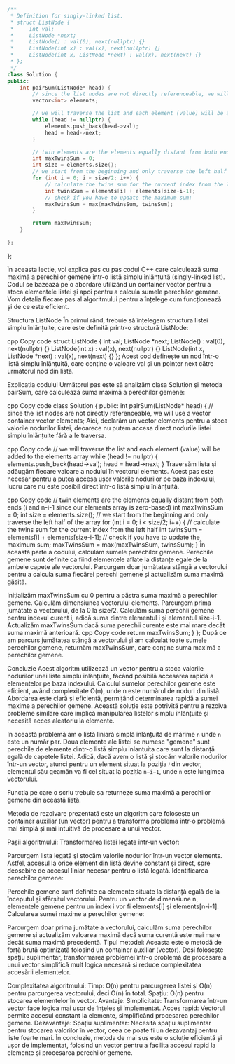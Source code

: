 ```cpp
/**
 * Definition for singly-linked list.
 * struct ListNode {
 *     int val;
 *     ListNode *next;
 *     ListNode() : val(0), next(nullptr) {}
 *     ListNode(int x) : val(x), next(nullptr) {}
 *     ListNode(int x, ListNode *next) : val(x), next(next) {}
 * };
 */
class Solution {
public:
    int pairSum(ListNode* head) {
        // since the list nodes are not directly referenceable, we will use a vector container
        vector<int> elements;

        // we will traverse the list and each element (value) will be added to the elements array
        while (head != nullptr) {
            elements.push_back(head->val);
            head = head->next;
        }

        // twin elements are the elements equally distant from both ends (i and n-i-1 since our elements array is zero-based)
        int maxTwinsSum = 0;
        int size = elements.size();
        // we start from the beginning and only traverse the left half of the array
        for (int i = 0; i < size/2; i++) {
            // calculate the twins sum for the current index from the left half
            int twinsSum = elements[i] + elements[size-i-1];
            // check if you have to update the maximum sum;
            maxTwinsSum = max(maxTwinsSum, twinsSum);
        }

        return maxTwinsSum;
    }

};
```

};


În aceasta lectie, voi explica pas cu pas codul C++ care calculează suma maximă a perechilor gemene într-o listă simplu înlănțuită (singly-linked list).
Codul se bazează pe o abordare utilizând un container vector pentru a stoca elementele listei și apoi pentru a calcula sumele perechilor gemene.
Vom detalia fiecare pas al algoritmului pentru a înțelege cum funcționează și de ce este eficient.

Structura ListNode
În primul rând, trebuie să înțelegem structura listei simplu înlănțuite, care este definită printr-o structură ListNode:

cpp
Copy code
struct ListNode {
int val;
ListNode *next;
ListNode() : val(0), next(nullptr) {}
ListNode(int x) : val(x), next(nullptr) {}
ListNode(int x, ListNode *next) : val(x), next(next) {}
};
Acest cod definește un nod într-o listă simplu înlănțuită, care conține o valoare val și un pointer next către următorul nod din listă.

Explicația codului
Următorul pas este să analizăm clasa Solution și metoda pairSum, care calculează suma maximă a perechilor gemene:

cpp
Copy code
class Solution {
public:
int pairSum(ListNode* head) {
// since the list nodes are not directly referenceable, we will use a vector container
vector<int> elements;
Aici, declarăm un vector elements pentru a stoca valorile nodurilor listei, deoarece nu putem accesa direct nodurile listei simplu înlănțuite fără a le traversa.

cpp
Copy code
// we will traverse the list and each element (value) will be added to the elements array
while (head != nullptr) {
elements.push_back(head->val);
head = head->next;
}
Traversăm lista și adăugăm fiecare valoare a nodului în vectorul elements. Acest pas este necesar pentru a putea accesa ușor valorile nodurilor pe baza indexului, lucru care nu este posibil direct într-o listă simplu înlănțuită.

cpp
Copy code
// twin elements are the elements equally distant from both ends (i and n-i-1 since our elements array is zero-based)
int maxTwinsSum = 0;
int size = elements.size();
// we start from the beginning and only traverse the left half of the array
for (int i = 0; i < size/2; i++) {
// calculate the twins sum for the current index from the left half
int twinsSum = elements[i] + elements[size-i-1];
// check if you have to update the maximum sum;
maxTwinsSum = max(maxTwinsSum, twinsSum);
}
În această parte a codului, calculăm sumele perechilor gemene. Perechile gemene sunt definite ca fiind elementele aflate la distanțe egale de la ambele capete ale vectorului. Parcurgem doar jumătatea stângă a vectorului pentru a calcula suma fiecărei perechi gemene și actualizăm suma maximă găsită.

Inițializăm maxTwinsSum cu 0 pentru a păstra suma maximă a perechilor gemene.
Calculăm dimensiunea vectorului elements.
Parcurgem prima jumătate a vectorului, de la 0 la size/2.
Calculăm suma perechii gemene pentru indexul curent i, adică suma dintre elementul i și elementul size-i-1.
Actualizăm maxTwinsSum dacă suma perechii curente este mai mare decât suma maximă anterioară.
cpp
Copy code
return maxTwinsSum;
}
};
După ce am parcurs jumătatea stângă a vectorului și am calculat toate sumele perechilor gemene, returnăm maxTwinsSum, care conține suma maximă a perechilor gemene.

Concluzie
Acest algoritm utilizează un vector pentru a stoca valorile nodurilor unei liste simplu înlănțuite, făcând posibilă accesarea rapidă a elementelor pe baza indexului. Calculul sumelor perechilor gemene este eficient, având complexitate O(n), unde n este numărul de noduri din listă. Abordarea este clară și eficientă, permițând determinarea rapidă a sumei maxime a perechilor gemene. Această soluție este potrivită pentru a rezolva probleme similare care implică manipularea listelor simplu înlănțuite și necesită acces aleatoriu la elemente.


In această problemă am o listă liniară simplă înlănțuită de mărime `n` unde `n` este un număr par.
Doua elemente ale listei se numesc "gemene" sunt perechile de elemente dintr-o listă simplu inlantuita care sunt la distanță egală de capetele listei.
Adică, dacă avem o listă și stocăm valorile nodurilor într-un vector, atunci pentru un element situat la poziția `𝑖` din vector, elementul său geamăn va fi cel situat la poziția `n−i−1`, unde
`n` este lungimea vectorului.

Functia pe care o scriu trebuie sa returneze suma maximă a perechilor gemene din această listă.

Metoda de rezolvare prezentată este un algoritm care folosește un container auxiliar (un vector) pentru a transforma problema într-o problemă mai simplă și mai intuitivă de procesare a unui vector.

Pașii algoritmului:
Transformarea listei legate într-un vector:

Parcurgem lista legată și stocăm valorile nodurilor într-un vector elements. 
Astfel, accesul la orice element din listă devine constant și direct, spre deosebire de accesul liniar necesar pentru o listă legată.
Identificarea perechilor gemene:

Perechile gemene sunt definite ca elemente situate la distanță egală de la începutul și sfârșitul vectorului. Pentru un vector de dimensiune n, elementele gemene pentru un index i vor fi elements[i] și elements[n-i-1].
Calcularea sumei maxime a perechilor gemene:

Parcurgem doar prima jumătate a vectorului, calculăm suma perechilor gemene și actualizăm valoarea maximă dacă suma curentă este mai mare decât suma maximă precedentă.
Tipul metodei:
Aceasta este o metodă de forță brută optimizată folosind un container auxiliar (vector). Deși folosește spațiu suplimentar, transformarea problemei într-o problemă de procesare a unui vector simplifică mult logica necesară și reduce complexitatea accesării elementelor.

Complexitatea algoritmului:
Timp: O(n) pentru parcurgerea listei și O(n) pentru parcurgerea vectorului, deci O(n) în total.
Spațiu: O(n) pentru stocarea elementelor în vector.
Avantaje:
Simplicitate: Transformarea într-un vector face logica mai ușor de înțeles și implementat.
Acces rapid: Vectorul permite accesul constant la elemente, simplificând procesarea perechilor gemene.
Dezavantaje:
Spațiu suplimentar: Necesită spațiu suplimentar pentru stocarea valorilor în vector, ceea ce poate fi un dezavantaj pentru liste foarte mari.
În concluzie, metoda de mai sus este o soluție eficientă și ușor de implementat, folosind un vector pentru a facilita accesul rapid la elemente și procesarea perechilor gemene.
